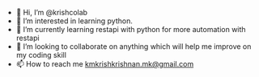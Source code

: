 - 👋 Hi, I’m @krishcolab
- 👀 I’m interested in learning python.
- 🌱 I’m currently learning restapi with python for more automation with restapi
- 💞️ I’m looking to collaborate on anything which will help me improve on my coding skill
- 📫 How to reach me kmkrishkrishnan.mk@gmail.com

<!---
krishcolab/krishcolab is a ✨ special ✨ repository because its `README.md` (this file) appears on your GitHub profile.
You can click the Preview link to take a look at your changes.
--->

